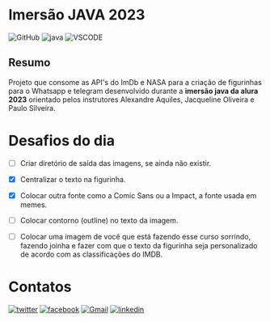 # Imersão JAVA 2023

![GitHub](https://img.shields.io/badge/-github-%23181717?style=for-the-badge&logo=github)
![java](https://img.shields.io/badge/-Java-%23181717?style=for-the-badge)
![VSCODE](https://img.shields.io/badge/-Visual_Studio_Code-%23181717?style=for-the-badge&logo=Visual-Studio-Code)


## Resumo

Projeto que consome as API's do ImDb e NASA para a criação de figurinhas para o Whatsapp e telegram desenvolvido durante a **imersão java da alura 2023** orientado pelos instrutores Alexandre Aquiles, Jacqueline Oliveira e Paulo Silveira.


# Desafios do dia

- [ ] Criar diretório de saída das imagens, se ainda não existir.

- [X] Centralizar o texto na figurinha.

- [X] Colocar outra fonte como a Comic Sans ou a Impact, a fonte usada em memes.

- [ ] Colocar contorno (outline) no texto da imagem.

- [ ] Colocar uma imagem de você que está fazendo esse curso sorrindo, fazendo joinha e fazer com que o texto da figurinha seja personalizado de acordo com as classificações do IMDB.

# Contatos

[![twitter](https://img.shields.io/badge/%20-Twitter-1DA1F2?style=for-the-badge&logo=twitter&logoColor=white)](https://twitter.com/SilvioCBONFIM)
[![facebook](https://img.shields.io/badge/%20-Facebook-1877F2?style=for-the-badge&logo=facebook&logoColor=white)](https://facebook.com/silvio.cavalcanti.5)
[![Gmail](https://img.shields.io/badge/%20-Gmail-EA4335?style=for-the-badge&logo=gmail&logoColor=white)](mailto:silviocavalcanti2011@gmail.com)
[![linkedin](https://img.shields.io/badge/%20-Linkedin-0A66C2?style=for-the-badge&logo=linkedin&logoColor=white)](https://www.linkedin.com/in/silvio-cavalcanti-bonfim/)
